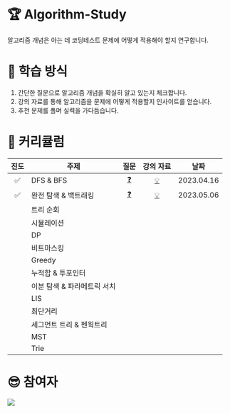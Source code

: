 # 🏆 Algorithm-Study

알고리즘 개념은 아는 데 코딩테스트 문제에 어떻게 적용해야 할지 연구합니다.

# 📏 학습 방식

1. 간단한 질문으로 알고리즘 개념을 확실히 알고 있는지 체크합니다.
2. 강의 자료를 통해 알고리즘을 문제에 어떻게 적용할지 인사이트를 얻습니다.
3. 추천 문제를 풀며 실력을 가다듬습니다.

# 🚩 커리큘럼

| 진도 | 주제               |                                       질문                                        |                                         강의 자료                                         |     날짜     |
|:--:|------------------|:-------------------------------------------------------------------------------:|:-------------------------------------------------------------------------------------:|:----------:|
|✅| DFS & BFS        | [❓](https://github.com/acisliver/Algorithm-Study/blob/main/questions/dfsbfs.md) | [💡](https://github.com/acisliver/Algorithm-Study/blob/main/lectures/dfsbfs/basic.md) | 2023.04.16 |
|✅| 완전 탐색 & 백트래킹|[❓](https://github.com/acisliver/Algorithm-Study/blob/main/questions/bruteforce_backtraking.md)|[💡](https://github.com/acisliver/Algorithm-Study/blob/main/lectures/backtracking/basic.md)| 2023.05.06 |
|    | 트리 순회            |                                                                                 |                                                                                       |            |
|    | 시뮬레이션            |                                                                                 |                                                                                       |            |
|    | DP               |                                                                                 |                                                                                       |            |
|    | 비트마스킹            |                                                                                 |                                                                                       |            |
|    | Greedy           |                                                                                 |                                                                                       |            |
|    | 누적합 & 투포인터       |                                                                                 |                                                                                       |            |
|    | 이분 탐색 & 파라메트릭 서치 |                                                                                 |                                                                                       |            |
|    | LIS              |                                                                                 |                                                                                       |            |
|    | 최단거리             |                                                                                 |                                                                                       |            |
|    | 세그먼트 트리 & 펜윅트리   |                                                                                 |                                                                                       |            |
|    | MST              |                                                                                 |                                                                                       |            |
|    | Trie             |                                                                                 |                                                                                       |            |

# 😎 참여자

<a href="https://github.com/acisliver/Algorithm-Study/graphs/contributors">
  <img src="https://contrib.rocks/image?repo=acisliver/Algorithm-Study" />
</a>
